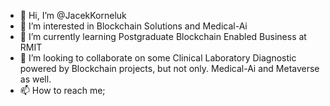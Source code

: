 - 👋 Hi, I’m @JacekKorneluk
- 👀 I’m interested in Blockchain Solutions and Medical-Ai
- 🌱 I’m currently learning Postgraduate Blockchain Enabled Business at RMIT
- 💞️ I’m looking to collaborate on some Clinical Laboratory Diagnostic powered by Blockchain projects, but not only. Medical-Ai and Metaverse as well.
- 📫 How to reach me;

<!---
JacekKorneluk/JacekKorneluk is a ✨ special ✨ repository because its `README.md` (this file) appears on your GitHub profile.
You can click the Preview link to take a look at your changes.
--->
